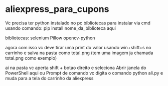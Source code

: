 # aliexpress_para_cupons

Vc precisa ter python instalado no pc
bibliotecas para instalar via cmd usando comando: pip install nome_da_biblioteca aqui

bibliotecas:
  selenium
  Pillow
  opencv-python
  
 agora com isso vc deve tirar uma print do valor usando win+shift+s no carrinho e salva na pasta como total.png (tem uma imagem ja chamada total.png como exemplo)
 
 ai na pasta vc aperta shift + botao direito e seleciona Abrir janela do PowerShell aqui ou Prompt de comando
vc digita o comando python ali.py e muda para a tela do carrinho da aliexpress

